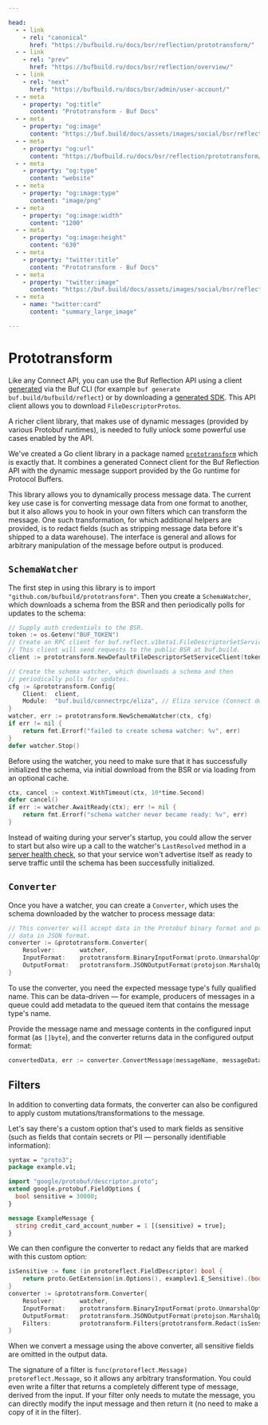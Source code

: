 ```yaml
---

head:
  - - link
    - rel: "canonical"
      href: "https://bufbuild.ru/docs/bsr/reflection/prototransform/"
  - - link
    - rel: "prev"
      href: "https://bufbuild.ru/docs/bsr/reflection/overview/"
  - - link
    - rel: "next"
      href: "https://bufbuild.ru/docs/bsr/admin/user-account/"
  - - meta
    - property: "og:title"
      content: "Prototransform - Buf Docs"
  - - meta
    - property: "og:image"
      content: "https://buf.build/docs/assets/images/social/bsr/reflection/prototransform.png"
  - - meta
    - property: "og:url"
      content: "https://bufbuild.ru/docs/bsr/reflection/prototransform/"
  - - meta
    - property: "og:type"
      content: "website"
  - - meta
    - property: "og:image:type"
      content: "image/png"
  - - meta
    - property: "og:image:width"
      content: "1200"
  - - meta
    - property: "og:image:height"
      content: "630"
  - - meta
    - property: "twitter:title"
      content: "Prototransform - Buf Docs"
  - - meta
    - property: "twitter:image"
      content: "https://buf.build/docs/assets/images/social/bsr/reflection/prototransform.png"
  - - meta
    - name: "twitter:card"
      content: "summary_large_image"

---
```


# Prototransform

Like any Connect API, you can use the Buf Reflection API using a client [generated](../../../generate/tutorial/) via the Buf CLI (for example `buf generate buf.build/bufbuild/reflect`) or by downloading a [generated SDK](../../generated-sdks/overview/). This API client allows you to download `FileDescriptorProtos`.

A richer client library, that makes use of dynamic messages (provided by various Protobuf runtimes), is needed to fully unlock some powerful use cases enabled by the API.

We've created a Go client library in a package named [`prototransform`](https://pkg.go.dev/github.com/bufbuild/prototransform) which is exactly that. It combines a generated Connect client for the Buf Reflection API with the dynamic message support provided by the Go runtime for Protocol Buffers.

This library allows you to dynamically process message data. The current key use case is for converting message data from one format to another, but it also allows you to hook in your own filters which can transform the message. One such transformation, for which additional helpers are provided, is to redact fields (such as stripping message data before it's shipped to a data warehouse). The interface is general and allows for arbitrary manipulation of the message before output is produced.

## `SchemaWatcher`

The first step in using this library is to import `"github.com/bufbuild/prototransform"`. Then you create a `SchemaWatcher`, which downloads a schema from the BSR and then periodically polls for updates to the schema:

```go
// Supply auth credentials to the BSR.
token := os.Getenv("BUF_TOKEN")
// Create an RPC client for buf.reflect.v1beta1.FileDescriptorSetService.
// This client will send requests to the public BSR at buf.build.
client := prototransform.NewDefaultFileDescriptorSetServiceClient(token)

// Create the schema watcher, which downloads a schema and then
// periodically polls for updates.
cfg := &prototransform.Config{
    Client:  client,
    Module:  "buf.build/connectrpc/eliza", // Eliza service (Connect demo module)
}
watcher, err := prototransform.NewSchemaWatcher(ctx, cfg)
if err != nil {
    return fmt.Errorf("failed to create schema watcher: %v", err)
}
defer watcher.Stop()
```

Before using the watcher, you need to make sure that it has successfully initialized the schema, via initial download from the BSR or via loading from an optional cache.

```go
ctx, cancel := context.WithTimeout(ctx, 10*time.Second)
defer cancel()
if err := watcher.AwaitReady(ctx); err != nil {
    return fmt.Errorf("schema watcher never became ready: %v", err)
}
```

Instead of waiting during your server's startup, you could allow the server to start but also wire up a call to the watcher's `LastResolved` method in a [server health check](https://learn.microsoft.com/en-us/azure/architecture/patterns/health-endpoint-monitoring), so that your service won't advertise itself as ready to serve traffic until the schema has been successfully initialized.

## `Converter`

Once you have a watcher, you can create a `Converter`, which uses the schema downloaded by the watcher to process message data:

```go
// This converter will accept data in the Protobuf binary format and produce
// data in JSON format.
converter := &prototransform.Converter{
    Resolver:       watcher,
    InputFormat:    prototransform.BinaryInputFormat(proto.UnmarshalOptions{}),
    OutputFormat:   prototransform.JSONOutputFormat(protojson.MarshalOptions{}),
}
```

To use the converter, you need the expected message type's fully qualified name. This can be data-driven — for example, producers of messages in a queue could add metadata to the queued item that contains the message type's name.

Provide the message name and message contents in the configured input format (as `[]byte`), and the converter returns data in the configured output format:

```go
convertedData, err := converter.ConvertMessage(messageName, messageData)
```

## Filters

In addition to converting data formats, the converter can also be configured to apply custom mutations/transformations to the message.

Let's say there's a custom option that's used to mark fields as sensitive (such as fields that contain secrets or PII — personally identifiable information):

```protobuf
syntax = "proto3";
package example.v1;

import "google/protobuf/descriptor.proto";
extend google.protobuf.FieldOptions {
  bool sensitive = 30000;
}

message ExampleMessage {
  string credit_card_account_number = 1 [(sensitive) = true];
}
```

We can then configure the converter to redact any fields that are marked with this custom option:

```go
isSensitive := func (in protoreflect.FieldDescriptor) bool {
    return proto.GetExtension(in.Options(), examplev1.E_Sensitive).(bool)
}
converter := &prototransform.Converter{
    Resolver:       watcher,
    InputFormat:    prototransform.BinaryInputFormat(proto.UnmarshalOptions{}),
    OutputFormat:   prototransform.JSONOutputFormat(protojson.MarshalOptions{}),
    Filters:        prototransform.Filters{prototransform.Redact(isSensitive)}
}
```

When we convert a message using the above converter, all sensitive fields are omitted in the output data.

The signature of a filter is `func(protoreflect.Message) protoreflect.Message`, so it allows any arbitrary transformation. You could even write a filter that returns a completely different type of message, derived from the input. If your filter only needs to mutate the message, you can directly modify the input message and then return it (no need to make a copy of it in the filter).

